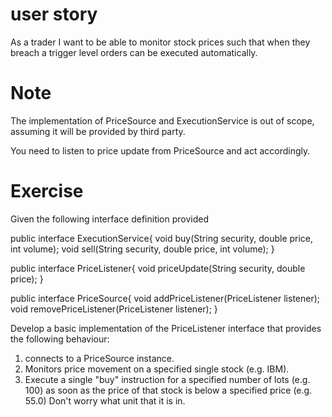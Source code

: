 # user story
As a trader I want to be able to monitor stock prices such 
that when they breach a trigger level orders can be executed 
automatically.

# Note
The implementation of PriceSource and ExecutionService is out of scope,
assuming it will be provided by third party. 

You need to listen to price update from PriceSource and act accordingly.

# Exercise
Given the following interface definition provided  

public interface ExecutionService{
    void buy(String security, double price, int volume);
    void sell(String security, double price, int volume);
}

public interface PriceListener{
    void priceUpdate(String security, double price);
}

public interface PriceSource{
    void addPriceListener(PriceListener listener);
    void removePriceListener(PriceListener listener);
}

Develop a basic implementation of the PriceListener 
interface that provides the following behaviour:

1. connects to a PriceSource instance.
2. Monitors price movement on a specified single stock (e.g. IBM).
3. Execute a single "buy" instruction for a specified number 
   of lots (e.g. 100) as soon as the price of that stock 
   is below a specified price (e.g. 55.0) Don't worry what unit that it is in. 
